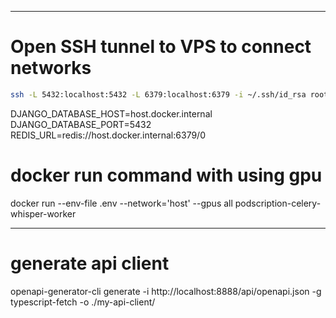 
---

# Open SSH tunnel to VPS to connect networks

```bash
ssh -L 5432:localhost:5432 -L 6379:localhost:6379 -i ~/.ssh/id_rsa root@66.175.236.89
```


DJANGO_DATABASE_HOST=host.docker.internal
DJANGO_DATABASE_PORT=5432
REDIS_URL=redis://host.docker.internal:6379/0


# docker run command with using gpu
    
docker run --env-file .env --network='host' --gpus all podscription-celery-whisper-worker

--- 

# generate api client
openapi-generator-cli generate -i http://localhost:8888/api/openapi.json -g typescript-fetch -o ./my-api-client/
